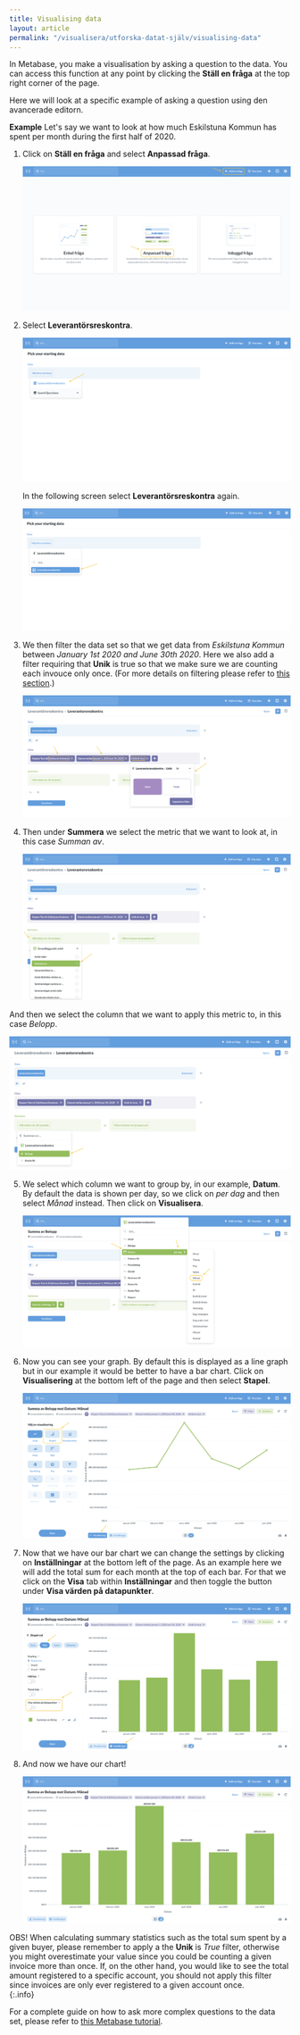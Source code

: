 ```yaml
---
title: Visualising data
layout: article
permalink: "/visualisera/utforska-datat-själv/visualising-data"
---
```


In Metabase, you make a visualisation by asking a question to the data. You can access this function at any point by clicking the **Ställ en fråga** at the top right corner of the page. 

Here we will look at a specific example of asking a question using den avancerade editorn.

**Example**
Let's say we want to look at how much Eskilstuna Kommun has spent per month during the first half of 2020. 

1. Click on **Ställ en fråga** and select **Anpassad fråga**. 

    ![](/assets/images/userguide/metabase-question-example-1.png)

2. Select **Leverantörsreskontra**.

   ![](/assets/images/userguide/metabase-question-example-2-1.png)

   In the following screen select **Leverantörsreskontra** again.

   ![](/assets/images/userguide/metabase-question-example-2-2.png)

3. We then filter the data set so that we get data from *Eskilstuna Kommun* between *January 1st 2020 and June 30th 2020*. Here we also add a filter requiring that **Unik** is true so that we make sure we are counting each invouce only once. (For more details on filtering please refer to [this section](/visualisera/utforska-datat-själv/filtering-the-data).)

   ![](/assets/images/userguide/metabase-question-example-3.png)

4. Then under **Summera** we select the metric that we want to look at, in this case *Summan av*. 

   ![](/assets/images/userguide/metabase-question-example-4-1.png)

And then we select the column that we want to apply this metric to, in this case *Belopp*. 

   ![](/assets/images/userguide/metabase-question-example-4-2.png)

5. We select which column we want to group by, in our example, **Datum**. By default the data is shown per day, so we click on *per dag* and then select *Månad* instead. Then click on **Visualisera**. 

   ![](/assets/images/userguide/metabase-question-example-5.png)

6. Now you can see your graph. By default this is displayed as a line graph but in our example it would be better to have a bar chart. Click on **Visualisering** at the bottom left of the page and then select **Stapel**. 

   ![](/assets/images/userguide/metabase-question-example-6.png)

7. Now that we have our bar chart we can change the settings by clicking on **Inställningar** at the bottom left of the page. As an example here we will add the total sum for each month at the top of each bar. For that we click on the **Visa** tab within **Inställningar** and then toggle the button under **Visa värden på datapunkter**. 

   ![](/assets/images/userguide/metabase-question-example-7.png)

8. And now we have our chart! 

   ![](/assets/images/userguide/metabase-question-example-8.png)

<i class="fas fa-info-circle"></i>
OBS! When calculating summary statistics such as the total sum spent by a given buyer, please remember to apply a the **Unik** is *True* filter, otherwise you might overestimate your value since you could be counting a given invoice more than once. If, on the other hand, you would like to see the total amount registered to a specific account, you should not apply this filter since invoices are only ever registered to a given account once.  
{:.info}

For a complete guide on how to ask more complex questions to the data set, please refer to [this Metabase tutorial](https://www.metabase.com/docs/latest/users-guide/custom-questions.html). 